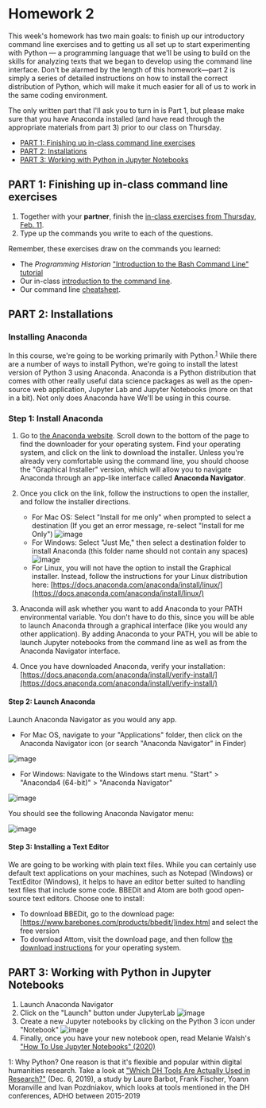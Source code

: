 # Homework 2

This week's homework has two main goals: to finish up our introductory command line exercises and to getting us all set up to start experimenting with Python –– a programming language that we'll be using to build on the skills for analyzing texts that we began to develop using the command line interface.  Don't be alarmed by the length of this homework––part 2 is simply a series of detailed instructions on how to install the correct distribution of Python, which will make it much easier for all of us to work in the same coding environment.  

The only written part that I'll ask you to turn in is Part 1, but please make sure that you have Anaconda installed (and have read through the appropriate materials from part 3) prior to our class on Thursday.

- [PART 1: Finishing up in-class command line exercises](#part-1-finishing-up-in-class-command-line-exercises)
- [PART 2: Installations](#part-2-installations)
- [PART 3: Working with Python in Jupyter Notebooks](#part-3-working-with-python-in-jupyter-notebooks)

## PART 1: Finishing up in-class command line exercises

1. Together with your **partner**, finish the [in-class exercises from Thursday, Feb. 11](https://github.com/sceckert/IntroDHSpring2021/blob/main/_week2/in-class-exercises.md).
2. Type up the commands you write to each of the questions.

Remember, these exercises draw on the commands you learned:

- The *Programming Historian* ["Introduction to the Bash Command Line" tutorial](https://programminghistorian.org/en/lessons/intro-to-bash)
- Our in-class [introduction to the command line](https://github.com/sceckert/IntroDHSpring2021/blob/main/_week2/introduction-to-the-command-line.md).
- Our command line [cheatsheet](https://github.com/sceckert/IntroDHSpring2021/blob/main/_week2/command-line-cheat-sheet.md). 

## PART 2: Installations  

### Installing Anaconda

In this course, we're going to be working primarily with Python.<sup>[1](#myfootnote1)</sup>
 While there are a number of ways to install Python, we're going to install the latest version of Python 3 using Anaconda. Anaconda is a Python distribution that comes with other really useful data science packages as well as the open-source web application, Jupyter Lab and Jupyter Notebooks (more on that in a bit). Not only does Anaconda have We'll be using in this course.


### Step 1: Install Anaconda


1. Go to [the Anaconda website](https://www.anaconda.com/products/individual). Scroll down to the bottom of the page to find the downloader for your operating system. Find your operating system, and click on the link to download the installer. Unless you're already very comfortable using the command line, you should choose the "Graphical Installer" version, which will allow you to navigate Anaconda through an app-like interface called **Anaconda Navigator**.  

2. Once you click on the link, follow the instructions to open the installer, and follow the installer directions. 
	- For Mac OS: Select "Install for me only" when prompted to select a destination (If you get an error message, re-select "Install for me Only") ![image](images/osx-install-type.png)
	- For Windows: Select "Just Me," then select a destination folder to install Anaconda (this folder name should not contain any spaces) ![image](images/win-install-type.png)
	- For Linux, you will not have the option to install the Graphical installer. Instead, follow the instructions for your Linux distribution here: [https://docs.anaconda.com/anaconda/install/linux/](https://docs.anaconda.com/anaconda/install/linux/)

3. Anaconda will ask whether you want to add Anaconda to your PATH environmental variable. You don't have to do this, since you will be able to launch Anaconda through a graphical interface (like you would any other application). By adding Anaconda to your PATH, you will be able to launch Jupyter notebooks from the command line as well as from the Anaconda Navigator interface.

3. Once you have downloaded Anaconda, verify your installation: [https://docs.anaconda.com/anaconda/install/verify-install/](https://docs.anaconda.com/anaconda/install/verify-install/)


#### Step 2: Launch Anaconda ####

Launch Anaconda Navigator as you would any app.

- For Mac OS, navigate to your "Applications" folder, then click on the Anaconda Navigator icon (or search "Anaconda Navigator" in Finder)

![image](images/mac-menu.png)

- For Windows: Navigate to the Windows start menu. "Start" > "Anaconda4 (64-bit)"  >  "Anaconda Navigator" 

![image](images/windows-menu.png)

You should see the following Anaconda Navigator menu:

![image](images/anaconda-navigator.png)

#### Step 3: Installing a Text Editor 

We are going to be working with plain text files. While you can certainly use default text applications on your machines, such as Notepad (Windows) or TextEditor (Windows), it helps to have an editor better suited to handling text files that include some code. BBEDit and Atom are both good open-source text editors. Choose one to install: 

- To download BBEDit, go to the download page: [https://www.barebones.com/products/bbedit/]index.html and select the free version
- To download Attom, visit the download page, and then follow [the download instructions](https://flight-manual.atom.io/getting-started/sections/installing-atom/) for your operating system.


## PART 3: Working with Python in Jupyter Notebooks

1. Launch Anaconda Navigator
2. Click on the "Launch" button under JupyterLab ![image](images/open-jupyterlab.png)
3. Create a new Jupyter notebooks by clicking on the Python 3 icon under "Notebook" ![image](images/create-new-notebook.png)
3. Finally, once you have your new notebook open, read Melanie Walsh's ["How To Use Jupyter Notebooks" (2020)](https://github.com/melaniewalsh/Intro-Cultural-Analytics/blob/master/book/Python/How-to-Use-Jupyter-Notebooks.ipynb)

<a name="myfootnote1">1</a>:  Why Python? One reason is that it's flexible and popular within digital humanities research. Take a look at ["Which DH Tools Are Actually Used in Research?"](https://weltliteratur.net/dh-tools-used-in-research/) (Dec. 6, 2019), a study by Laure Barbot, Frank Fischer, Yoann Moranville and Ivan Pozdniakov, which looks at tools mentioned in the DH conferences, ADHO between 2015-2019